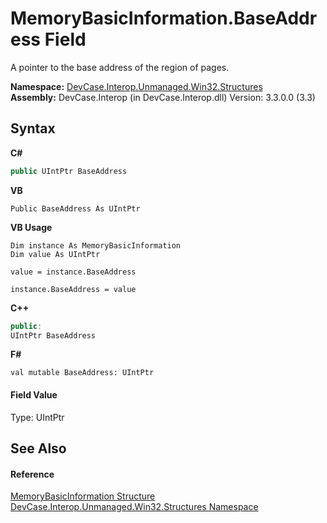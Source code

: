 # MemoryBasicInformation.BaseAddress Field
 

A pointer to the base address of the region of pages.

**Namespace:**&nbsp;<a href="N_DevCase_Interop_Unmanaged_Win32_Structures">DevCase.Interop.Unmanaged.Win32.Structures</a><br />**Assembly:**&nbsp;DevCase.Interop (in DevCase.Interop.dll) Version: 3.3.0.0 (3.3)

## Syntax

**C#**<br />
``` C#
public UIntPtr BaseAddress
```

**VB**<br />
``` VB
Public BaseAddress As UIntPtr
```

**VB Usage**<br />
``` VB Usage
Dim instance As MemoryBasicInformation
Dim value As UIntPtr

value = instance.BaseAddress

instance.BaseAddress = value
```

**C++**<br />
``` C++
public:
UIntPtr BaseAddress
```

**F#**<br />
``` F#
val mutable BaseAddress: UIntPtr
```


#### Field Value
Type: UIntPtr

## See Also


#### Reference
<a href="T_DevCase_Interop_Unmanaged_Win32_Structures_MemoryBasicInformation">MemoryBasicInformation Structure</a><br /><a href="N_DevCase_Interop_Unmanaged_Win32_Structures">DevCase.Interop.Unmanaged.Win32.Structures Namespace</a><br />